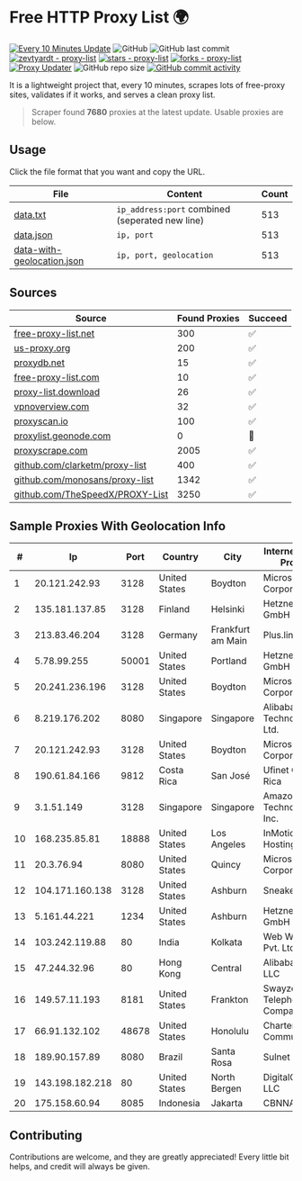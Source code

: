
# Free HTTP Proxy List 🌍

[![Every 10 Minutes Update](https://github.com/mertguvencli/http-proxy-list/actions/workflows/main.yml/badge.svg?branch=main)](https://github.com/mertguvencli/http-proxy-list/actions/workflows/main.yml)
![GitHub](https://img.shields.io/github/license/mertguvencli/http-proxy-list)
![GitHub last commit](https://img.shields.io/github/last-commit/mertguvencli/http-proxy-list)
[![zevtyardt - proxy-list](https://img.shields.io/static/v1?label=zevtyardt&message=proxy-list&color=blue&logo=github)](https://github.com/zevtyardt/proxy-list "Go to GitHub repo")
[![stars - proxy-list](https://img.shields.io/github/stars/zevtyardt/proxy-list?style=social)](https://github.com/zevtyardt/proxy-list)
[![forks - proxy-list](https://img.shields.io/github/forks/zevtyardt/proxy-list?style=social)](https://github.com/zevtyardt/proxy-list)
[![Proxy Updater](https://github.com/zevtyardt/proxy-list/workflows/Proxy%20Updater/badge.svg)](https://github.com/zevtyardt/proxy-list/actions?query=workflow:"Proxy+Updater")
![GitHub repo size](https://img.shields.io/github/repo-size/zevtyardt/proxy-list)
[![GitHub commit activity](https://img.shields.io/github/commit-activity/m/zevtyardt/proxy-list?logo=commits)](https://github.com/zevtyardt/proxy-list/commits/main)

It is a lightweight project that, every 10 minutes, scrapes lots of free-proxy sites, validates if it works, and serves a clean proxy list.

> Scraper found **7680** proxies at the latest update. Usable proxies are below.

## Usage

Click the file format that you want and copy the URL.

|File|Content|Count|
|----|-------|-----|
|[data.txt](https://raw.githubusercontent.com/mertguvencli/http-proxy-list/main/proxy-list/data.txt)|`ip_address:port` combined (seperated new line)|513|
|[data.json](https://raw.githubusercontent.com/mertguvencli/http-proxy-list/main/proxy-list/data.json)|`ip, port`|513|
|[data-with-geolocation.json](https://raw.githubusercontent.com/mertguvencli/http-proxy-list/main/proxy-list/data-with-geolocation.json)|`ip, port, geolocation`|513|

## Sources

|Source|Found Proxies|Succeed|
|------|-------------|-------|
|[free-proxy-list.net](https://free-proxy-list.net)|300|✅|
|[us-proxy.org](https://www.us-proxy.org)|200|✅|
|[proxydb.net](http://proxydb.net)|15|✅|
|[free-proxy-list.com](https://free-proxy-list.com/?page=&port=&type%5B%5D=http&type%5B%5D=https&up_time=0&search=Search)|10|✅|
|[proxy-list.download](https://www.proxy-list.download/HTTP)|26|✅|
|[vpnoverview.com](https://vpnoverview.com/privacy/anonymous-browsing/free-proxy-servers)|32|✅|
|[proxyscan.io](https://www.proxyscan.io)|100|✅|
|[proxylist.geonode.com](https://proxylist.geonode.com/api/proxy-list?limit=300&page=1&sort_by=lastChecked&sort_type=desc&protocols=http,https)|0|🚫|
|[proxyscrape.com](https://api.proxyscrape.com/v2/?request=displayproxies&protocol=http&timeout=10000&country=all&ssl=all&anonymity=all)|2005|✅|
|[github.com/clarketm/proxy-list](https://raw.githubusercontent.com/clarketm/proxy-list/master/proxy-list-raw.txt)|400|✅|
|[github.com/monosans/proxy-list](https://raw.githubusercontent.com/monosans/proxy-list/main/proxies/http.txt)|1342|✅|
|[github.com/TheSpeedX/PROXY-List](https://raw.githubusercontent.com/TheSpeedX/PROXY-List/master/http.txt)|3250|✅|


## Sample Proxies With Geolocation Info

|#|Ip|Port|Country|City|Internet Service Provider|
|-|--|----|-------|----|-------------------------|
|1|20.121.242.93|3128|United States|Boydton|Microsoft Corporation|
|2|135.181.137.85|3128|Finland|Helsinki|Hetzner Online GmbH|
|3|213.83.46.204|3128|Germany|Frankfurt am Main|Plus.line AG|
|4|5.78.99.255|50001|United States|Portland|Hetzner Online GmbH|
|5|20.241.236.196|3128|United States|Boydton|Microsoft Corporation|
|6|8.219.176.202|8080|Singapore|Singapore|Alibaba (US) Technology Co., Ltd.|
|7|20.121.242.93|3128|United States|Boydton|Microsoft Corporation|
|8|190.61.84.166|9812|Costa Rica|San José|Ufinet Costa Rica|
|9|3.1.51.149|3128|Singapore|Singapore|Amazon Technologies Inc.|
|10|168.235.85.81|18888|United States|Los Angeles|InMotion Hosting, Inc.|
|11|20.3.76.94|8080|United States|Quincy|Microsoft Corporation|
|12|104.171.160.138|3128|United States|Ashburn|Sneaker Server|
|13|5.161.44.221|1234|United States|Ashburn|Hetzner Online GmbH|
|14|103.242.119.88|80|India|Kolkata|Web Werks India Pvt. Ltd.|
|15|47.244.32.96|80|Hong Kong|Central|Alibaba.com LLC|
|16|149.57.11.193|8181|United States|Frankton|Swayzee Telephone Company, Inc.|
|17|66.91.132.102|48678|United States|Honolulu|Charter Communications|
|18|189.90.157.89|8080|Brazil|Santa Rosa|Sulnet Telecom|
|19|143.198.182.218|80|United States|North Bergen|DigitalOcean, LLC|
|20|175.158.60.94|8085|Indonesia|Jakarta|CBNNAP|



## Contributing

Contributions are welcome, and they are greatly appreciated! Every
little bit helps, and credit will always be given.

